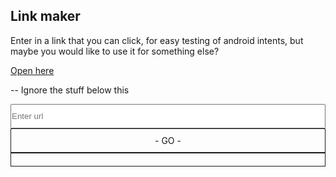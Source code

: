 ## Link maker
Enter in a link that you can click, for easy testing of android intents, but maybe you would like to use it for something else?

[Open here](https://ericwooley.github.io/link-maker)<br />

-- Ignore the stuff below this

<input id="url" placeholder="Enter url" style="display: block; padding: 10px 0 10px 0; width: 100%" />
<a id="link" target="_blank" style="display: block; padding: 10; border: 1px solid; text-align: center;"> - GO - </a>
<a id="permalink" target="_blank" style="display: block; padding: 10; border: 1px solid; text-align: center;" href=""></a>
<script type="text/javascript">
var getParam = location.href.split('?default=')[1]
var input = document.getElementById('url')
var link = document.getElementById('link')
var permaLink = document.getElementById('permalink')
link.href = decodeURIComponent(getParam)
input.value = decodeURIComponent(getParam)
function setPermalinkValue () {
  var val = window.location.origin + window.location.pathname + '?default=' + encodeURIComponent(input.value);
  permalink.href = val;
  permalink.innerHTML = val;
}
setPermalinkValue()
input.onchange = function () {
  link.href = input.value
  setPermalinkValue()
}
</script>
